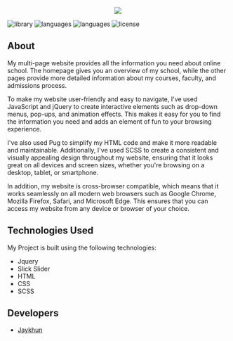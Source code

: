 <p align="center">
      <img src="https://i.imgur.com/JrkfuHR.png">
</p>

<p>
   <img src="https://img.shields.io/badge/library-jquery%20v3.3.1-%230865A7" alt="library">
   <img src="https://img.shields.io/badge/languages-javascript-%23E9D44D" alt="languages">
   <img src="https://img.shields.io/badge/module%20builder-pug-%2353312A" alt="languages">
   <img src="https://img.shields.io/badge/license-MIT-%23A10000" alt="license">
</p>

## About

My multi-page website provides all the information you need about online school. The homepage gives you an overview of my school, while the other pages provide more detailed information about my courses, faculty, and admissions process.

To make my website user-friendly and easy to navigate, I've used JavaScript and jQuery to create interactive elements such as drop-down menus, pop-ups, and animation effects. This makes it easy for you to find the information you need and adds an element of fun to your browsing experience.

I've also used Pug to simplify my HTML code and make it more readable and maintainable. Additionally, I've used SCSS to create a consistent and visually appealing design throughout my website, ensuring that it looks great on all devices and screen sizes, whether you're browsing on a desktop, tablet, or smartphone.

In addition, my website is cross-browser compatible, which means that it works seamlessly on all modern web browsers such as Google Chrome, Mozilla Firefox, Safari, and Microsoft Edge. This ensures that you can access my website from any device or browser of your choice.

## Technologies Used
My Project is built using the following technologies:

- Jquery
- Slick Slider
- HTML
- CSS
- SCSS

## Developers

- [Jaykhun](https://github.com/Jaykhun)
